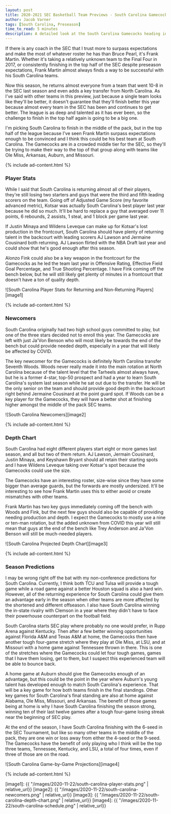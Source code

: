 ```yaml
---
layout: post
title: 2020-2021 SEC Basketball Team Previews - South Carolina Gamecocks
author: Jacob Varner
tags: [South Carolina, Preseason]
time_to_read: 5 minutes
description: A detailed look at the South Carolina Gamecocks heading into the 2020-2021 college basketball season including game-by-game predictions, a statistical team overview, newcomers, and a projected depth chart.
---
```


If there is any coach in the SEC that I trust more to surpass expectations and make the most of whatever roster he has than Bruce Pearl, it's Frank Martin. Whether it's taking a relatively unknown team to the Final Four in 2017, or consistently finishing in the top half of the SEC despite preseason expectations, Frank Martin almost always finds a way to be successful with his South Carolina teams.

Now this season, he returns almost everyone from a team that went 10-8 in the SEC last season and even adds a key transfer from North Carolina. As I've said with other teams in this preview, just because a single team looks like they'll be better, it doesn't guarantee that they'll finish better this year because almost every team in the SEC has been and continues to get better. The league is as deep and talented as it has ever been, so the challenge to finish in the top half again is going to be a big one.

I'm picking South Carolina to finish in the middle of the pack, but in the top half of the league because I've seen Frank Martin surpass expectations enough to be convinced and I think this could be his best team at South Carolina. The Gamecocks are in a crowded middle tier for the SEC, so they'll be trying to make their way to the top of that group along with teams like Ole Miss, Arkansas, Auburn, and Missouri.

{% include ad-content.html %}

### Player Stats

While I said that South Carolina is returning almost all of their players, they're still losing two starters and guys that were the third and fifth leading scorers on the team. Going off of Adjusted Game Score (my favorite advanced metric), Kotsar was actually South Carolina's best player last year because he did so much. It'll be hard to replace a guy that averaged over 11 points, 6 rebounds, 2 assists, 1 steal, and 1 block per game last year.

If Justin Minaya and Wildens Leveque can make up for Kotsar's lost production in the frontcourt, South Carolina should have plenty of returning talent in the backcourt with leading scorers AJ Lawson and Jermaine Cousinard both returning. AJ Lawson flirted with the NBA Draft last year and could show that he's good enough after this season.

Alonzo Fink could also be a key weapon in the frontcourt for the Gamecocks as he led the team last year in Offensive Rating, Effective Field Goal Percentage, and True Shooting Percentage. I have Fink coming off the bench below, but he will still likely get plenty of minutes in a frontcourt that doesn't have a ton of quality depth.

![South Carolina Player Stats for Returning and Non-Returning Players][image1]

{% include ad-content.html %}

### Newcomers

South Carolina originally had two high school guys committed to play, but one of the three stars decided not to enroll this year. The Gamecocks are left with just Ja'Von Benson who will most likely be towards the end of the bench but could provide needed depth, especially in a year that will likely be affected by COVID.

The key newcomer for the Gamecocks is definitely North Carolina transfer Seventh Woods. Woods never really made it into the main rotation at North Carolina because of the talent level that the Tarheels almost always have, but he is a former 4-star, top-50 prospect and had a year to learn South Carolina's system last season while he sat out due to the transfer. He will be the only senior on the team and should provide good depth in the backcourt right behind Jermaine Cousinard at the point guard spot. If Woods can be a key player for the Gamecocks, they will have a better shot at finishing higher amongst the middle of the pack SEC teams.

![South Carolina Newcomers][image2]

{% include ad-content.html %}

### Depth Chart

South Carolina had eight different players start eight or more games last season, and all but two of them return. AJ Lawson, Jermain Cousinard, Justin Minaya, and Keyshawn Bryant should all retain their starting spots and I have Wildens Leveque taking over Kotsar's spot because the Gamecocks could use the size.

The Gamecocks have an interesting roster, size-wise since they have some bigger than average guards, but the forwards are mostly undersized. It'll be interesting to see how Frank Martin uses this to either avoid or create mismatches with other teams.

Frank Martin has two key guys immediately coming off the bench with Woods and Fink, but the next few guys should also be capable of providing needing production and depth. I expect the Gamecocks to mostly use a nine or ten-man rotation, but the added unknown from COVID this year will still mean that guys at the end of the bench like Trey Anderson and Ja'Von Benson will still be much-needed players.

![South Carolina Projected Depth Chart][image3]

{% include ad-content.html %}

### Season Predictions

I may be wrong right off the bat with my non-conference predictions for South Carolina. Currently, I think both TCU and Tulsa will provide a tough game while a road game against a better Houston squad is also a hard win. However, all of the returning experience for South Carolina could give them an advantage early in the season when other teams are more affected by the shortened and different offseason. I also have South Carolina winning the in-state rivalry with Clemson in a year where they didn't have to face their powerhouse counterpart on the football field.

South Carolina starts SEC play where probably no one would prefer, in Rupp Arena against Kentucky. Then after a few better winning opportunities against Florida A&M and Texas A&M at home, the Gamecocks then have another tough four-game stretch where they play at Ole Miss, at LSU, and at Missouri with a home game against Tennessee thrown in there. This is one of the stretches where the Gamecocks could let four tough games, games that I have them losing, get to them, but I suspect this experienced team will be able to bounce back.

A home game at Auburn should give the Gamecocks enough of an advantage, but this could be the point in the year where Auburn's young talent has developed enough to match South Carolina's experience. That will be a key game for how both teams finish in the final standings. Other key games for South Carolina's final standing are also at home against Alabama, Ole Miss, Missouri, and Arkansas. The benefit of those games being at home is why I have South Carolina finishing the season strong, winning ten of their last twelve games after a tough four-game losing streak near the beginning of SEC play.

At the end of the season, I have South Carolina finishing with the 6-seed in the SEC Tournament, but like so many other teams in the middle of the pack, they are one win or loss away from either the 4-seed or the 9-seed. The Gamecocks have the benefit of only playing who I think will be the top three teams, Tennessee, Kentucky, and LSU, a total of four times, even if three of those are on the road.

![South Carolina Game-by-Game Projections][image4]

{% include ad-content.html %}

[image1]: {{ "/images/2020-11-22/south-carolina-player-stats.png" | relative_url}}
[image2]: {{ "/images/2020-11-22/south-carolina-newcomers.png" | relative_url}}
[image3]: {{ "/images/2020-11-22/south-carolina-depth-chart.png" | relative_url}}
[image4]: {{ "/images/2020-11-22/south-carolina-schedule.png" | relative_url}}
